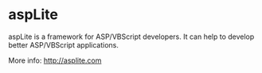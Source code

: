 # aspLite

aspLite is a framework for ASP/VBScript developers. It can help to develop better ASP/VBScript applications. 

More info: http://asplite.com
